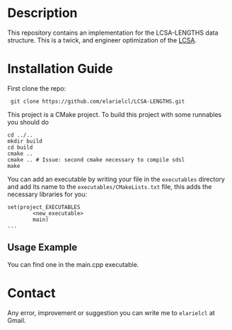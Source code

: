 # Description
This repository contains an implementation for the LCSA-LENGTHS data structure. This is a twick, and engineer optimization of the [LCSA](https://doi.org/10.1145/2594408). 
# Installation Guide
First clone the repo:
```
 git clone https://github.com/elarielcl/LCSA-LENGTHS.git
 ```
 
This project is a CMake project. To build this project with some runnables you should do

```
cd ../..
mkdir build
cd build
cmake ..
cmake .. # Issue: second cmake necessary to compile sdsl
make
```

You can add an executable by writing your file in the `executables` directory and add its name to the `executables/CMakeLists.txt` file, this adds the necessary libraries for you:
```
set(project_EXECUTABLES
        <new_executable>
        main)
...
```

 ## Usage Example
 You can find one in the main.cpp executable.
 
 # Contact
 Any error, improvement or suggestion you can write me to `elarielcl` at Gmail. 
